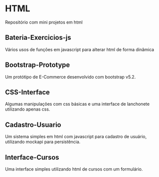 # HTML
Repositório com mini projetos em html

## Bateria-Exercicios-js
Vários usos de funções em javascript para alterar html de forma dinâmica

## Bootstrap-Prototype
Um protótipo de E-Commerce desenvolvido com bootstrap v5.2.

## CSS-Interface
Algumas manipulações com css básicas e uma interface de lanchonete utilizando apenas css.

## Cadastro-Usuario
Um sistema simples em html com javascript para cadastro de usuário, utilizando mockapi para persistência.

## Interface-Cursos
Uma interface simples utilizando html de cursos com um formulário.
